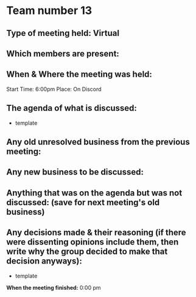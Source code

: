 # Team number 13 

## Type of meeting held: Virtual

## Which members are present:  


## When & Where the meeting was held:  
Start Time: 6:00pm Place: On Discord

## The agenda of what is discussed:  
- template

  

## Any old unresolved business from the previous meeting:  


## Any new business to be discussed:  

 
## Anything that was on the agenda but was not discussed: (save for next meeting's old business)  


## Any decisions made & their reasoning (if there were dissenting opinions include them, then write why the group decided to make that decision anyways):  
  - template

**When the meeting finished:** 0:00 pm
